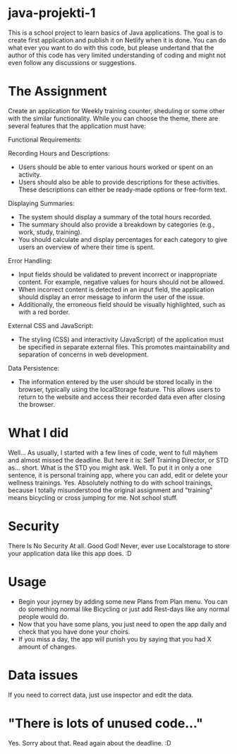 # java-projekti-1
This is a school project to learn basics of Java applications. The goal is to create first application and publish it on Netlify when it is done. You can do what ever you want to do with this code, but please undertand that the author of this code has very limited understanding of coding and might not even follow any discussions or suggestions. 

# The Assignment
Create an application for Weekly training counter, sheduling or some other with the similar functionality. 
While you can choose the theme, there are several features that the application must have:

Functional Requirements:

Recording Hours and Descriptions:
- Users should be able to enter various hours worked or spent on an activity.
- Users should also be able to provide descriptions for these activities. These descriptions can either be ready-made options or free-form text.

Displaying Summaries:
- The system should display a summary of the total hours recorded.
- The summary should also provide a breakdown by categories (e.g., work, study, training).
- You should calculate and display percentages for each category to give users an overview of where their time is spent.

Error Handling:
- Input fields should be validated to prevent incorrect or inappropriate content. For example, negative values for hours should not be allowed.
- When incorrect content is detected in an input field, the application should display an error message to inform the user of the issue.
- Additionally, the erroneous field should be visually highlighted, such as with a red border.

External CSS and JavaScript:
- The styling (CSS) and interactivity (JavaScript) of the application must be specified in separate external files. This promotes maintainability and separation of concerns in web development.

Data Persistence:
- The information entered by the user should be stored locally in the browser, typically using the localStorage feature. This allows users to return to the website and access their recorded data even after closing the browser.

# What I did
Well... As usually, I started with a few lines of code, went to full mäyhem and almost missed the deadline. But here it is: Self Training Director, or STD as... short. What is the STD you might ask. Well. To put it in only a one sentence, it is personal training app, where you can add, edit or delete your wellness trainings. Yes. Absolutely nothing to do with school trainings, because I totally misunderstood the original assignment and "training" means bicycling or cross jumping for me. Not school stuff.

# Security
There Is No Security At all. Good God! Never, ever use Localstorage to store your application data like this app does. :D 

# Usage
- Begin your joyrney by adding some new Plans from Plan menu. You can do something normal like Bicycling or just add Rest-days like any normal people would do.
- Now that you have some plans, you just need to open the app daily and check that you have done your choirs.
- If you miss a day, the app will punish you by saying that you had X amount of changes.

# Data issues
If you need to correct data, just use inspector and edit the data.

# "There is lots of unused code..."
Yes. Sorry about that. Read again about the deadline. :D
